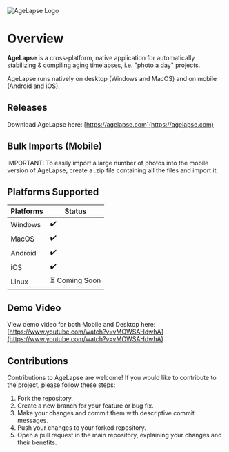![AgeLapse Logo](https://i.imgur.com/CmsixvW.png)

# Overview

**AgeLapse** is a cross-platform, native application for automatically stabilizing & compiling aging timelapses, i.e. "photo a day" projects.  

AgeLapse runs natively on desktop (Windows and MacOS) and on mobile (Android and iOS).

## Releases

Download AgeLapse here: [https://agelapse.com](https://agelapse.com)

## Bulk Imports (Mobile)

IMPORTANT: To easily import a large number of photos into the mobile version of AgeLapse, create a .zip file containing all the files and import it. 

## Platforms Supported

| Platforms            | Status         |
|----------------------|----------------|
| Windows              | ✔️             |
| MacOS                | ✔️             |
| Android              | ✔️             |
| iOS                  | ✔️             |
| Linux                | ⏳ Coming Soon |

## Demo Video 

View demo video for both Mobile and Desktop here: [https://www.youtube.com/watch?v=vMOWSAHdwhA](https://www.youtube.com/watch?v=vMOWSAHdwhA)

## Contributions

Contributions to AgeLapse are welcome! If you would like to contribute to the project, please follow these steps:

1. Fork the repository.
2. Create a new branch for your feature or bug fix.
3. Make your changes and commit them with descriptive commit messages.
4. Push your changes to your forked repository.
5. Open a pull request in the main repository, explaining your changes and their benefits.